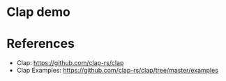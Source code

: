 Clap demo
==========


# References

* Clap: https://github.com/clap-rs/clap
* Clap Examples: https://github.com/clap-rs/clap/tree/master/examples
